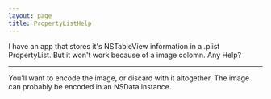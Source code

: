 ```yaml
---
layout: page
title: PropertyListHelp
---
```


I have an app that stores it's NSTableView information in a .plist PropertyList. But it won't work because of a image colomn. Any Help?

----

You'll want to encode the image, or discard with it altogether. The image can probably be encoded in an NSData instance.

